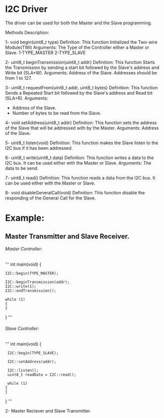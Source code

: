 # I2C Driver
The driver can be used for both the Master and the Slave programming.

Methods Description:

1- void begin(uint8_t type)
Definition:
This function Initialized the Two-wire Module(TWI)
Arguments:
The Type of the Controller either a Master or Slave.
1-TYPE_MASTER
2-TYPE_SLAVE

2- uint8_t beginTransmission(uint8_t addr)
Definition:
This function Starts the Transmission by sending a start bit followed by the Slave's address and Write bit (SLA+W).
Arguments:
Address of the Slave.
Addresses should be from 1 to 127.

3- uint8_t requestFrom(uint8_t addr, uint8_t bytes)
Definition:
This function Sends a Repeated Start bit followed by the Slave's address and Read bit (SLA+R).
Arguments:
- Address of the Slave.
- Number of bytes to be read from the Slave.

4- void setAddress(uint8_t addr)
Definition:
This function sets the address of the Slave that will be addressed with by the Master.
Arguments:
Address of the Slave.

5- uint8_t listen(void)
Definition:
This function makes the Slave listen to the I2C bus if it has been addressed.

6- uint8_t write(uint8_t data)
Definition:
This function writes a data to the I2C bus. It can be used either with the Master or Slave.
Arguments:
The data to be send.

7- uint8_t read()
Definition:
This function reads a data from the I2C bus. It can be used either with the Master or Slave.

8- void disableGeneralCall(void)
Definition:
This function disable the responding of the General Call for the Slave.


# Example:
## Master Transmitter and Slave Receiver.

###### Master Controller:
'''
int main(void)
{

	I2C::begin(TYPE_MASTER);
	
	I2C::beginTransmission(addr);
	I2C::write(1);
	I2C::endTransmission();
	
	while (1)
	{
	}
}
'''

###### Slave Controller:
'''
 int main(void)
 {
	 
	 I2C::begin(TYPE_SLAVE);
	 
	 I2C::setAddress(addr);
	 
	 I2C::listen();
	 uint8_t readData = I2C::read();
	 
	 while (1)
	{
	}
 }
'''

2- Master Reciever and Slave Transmitter.

